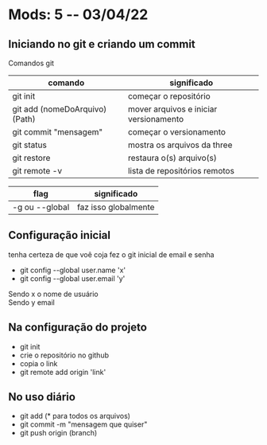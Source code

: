 # Mods: 5 -- **03/04/22**

## Iniciando no git e criando um commit

Comandos git

| comando                        | significado                            |
| ------------------------------ | -------------------------------------- |
| git init                       | começar o repositório                  |
| git add (nomeDoArquivo) (Path) | mover arquivos e iniciar versionamento |
| git commit "mensagem"          | começar o versionamento                |
| git status                     | mostra os arquivos da three            |
| git restore                    | restaura o(s) arquivo(s)               |
| git remote -v                  | lista de repositórios remotos          |

| flag           | significado          |
| -------------- | -------------------- |
| -g ou --global | faz isso globalmente |

## Configuração inicial

tenha certeza de que voê coja fez o git inicial de email e senha

* git config --global user.name 'x'
* git config --global user.email 'y'

Sendo x o nome de usuário  
Sendo y email

## Na configuração do projeto

* git init
* crie o repositório no github
* copia o link
* git remote add origin 'link'

## No uso diário

* git add (* para todos os arquivos)
* git commit -m "mensagem que quiser"
* git push origin (branch)
